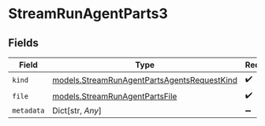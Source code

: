 # StreamRunAgentParts3


## Fields

| Field                                                                                            | Type                                                                                             | Required                                                                                         | Description                                                                                      |
| ------------------------------------------------------------------------------------------------ | ------------------------------------------------------------------------------------------------ | ------------------------------------------------------------------------------------------------ | ------------------------------------------------------------------------------------------------ |
| `kind`                                                                                           | [models.StreamRunAgentPartsAgentsRequestKind](../models/streamrunagentpartsagentsrequestkind.md) | :heavy_check_mark:                                                                               | N/A                                                                                              |
| `file`                                                                                           | [models.StreamRunAgentPartsFile](../models/streamrunagentpartsfile.md)                           | :heavy_check_mark:                                                                               | N/A                                                                                              |
| `metadata`                                                                                       | Dict[str, *Any*]                                                                                 | :heavy_minus_sign:                                                                               | N/A                                                                                              |